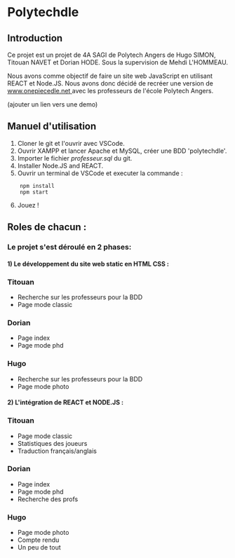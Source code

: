 # Polytechdle
## Introduction
Ce projet est un projet de 4A SAGI de Polytech Angers de Hugo SIMON, Titouan NAVET et Dorian HODE. Sous la supervision de Mehdi L'HOMMEAU.

Nous avons comme objectif de faire un site web JavaScript en utilisant REACT et Node.JS. Nous avons donc décidé de recréer une version
de [www.onepiecedle.net ](https://onepiecedle.net/) avec les professeurs de l'école Polytech Angers.

(ajouter un lien vers une demo)

## Manuel d'utilisation
1. Cloner le git et l'ouvrir avec VSCode.
2. Ouvrir XAMPP et lancer Apache et MySQL, créer une BDD 'polytechdle'.
3. Importer le fichier *professeur.sql* du git.
4. Installer Node.JS and REACT.
5. Ouvrir un terminal de VSCode et executer la commande : 
``` console
    npm install
    npm start
```
6. Jouez !

## Roles de chacun :

### Le projet s'est déroulé en 2 phases: 

#### 1) Le développement du site web static en HTML CSS :

### Titouan 
- Recherche sur les professeurs pour la BDD
- Page mode classic 


### Dorian 
- Page index
- Page mode phd

### Hugo 
- Recherche sur les professeurs pour la BDD
- Page mode photo 


#### 2) L'intégration de REACT et NODE.JS :

 ### Titouan 
- Page mode classic 
- Statistiques des joueurs
- Traduction français/anglais

### Dorian 
- Page index
- Page mode phd
- Recherche des profs

### Hugo 
- Page mode photo 
- Compte rendu
- Un peu de tout